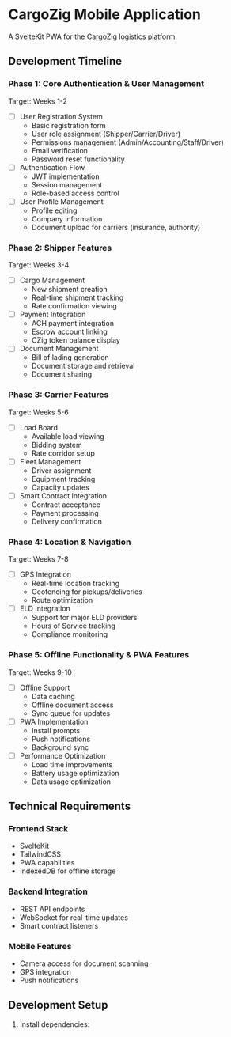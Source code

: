 # CargoZig Mobile Application
A SvelteKit PWA for the CargoZig logistics platform.

## Development Timeline

### Phase 1: Core Authentication & User Management
Target: Weeks 1-2
- [ ] User Registration System
  - Basic registration form
  - User role assignment (Shipper/Carrier/Driver)
  - Permissions management (Admin/Accounting/Staff/Driver)
  - Email verification
  - Password reset functionality
- [ ] Authentication Flow
  - JWT implementation
  - Session management
  - Role-based access control
- [ ] User Profile Management
  - Profile editing
  - Company information
  - Document upload for carriers (insurance, authority)

### Phase 2: Shipper Features
Target: Weeks 3-4
- [ ] Cargo Management
  - New shipment creation
  - Real-time shipment tracking
  - Rate confirmation viewing
- [ ] Payment Integration
  - ACH payment integration
  - Escrow account linking
  - CZig token balance display
- [ ] Document Management
  - Bill of lading generation
  - Document storage and retrieval
  - Document sharing

### Phase 3: Carrier Features
Target: Weeks 5-6
- [ ] Load Board
  - Available load viewing
  - Bidding system
  - Rate corridor setup
- [ ] Fleet Management
  - Driver assignment
  - Equipment tracking
  - Capacity updates
- [ ] Smart Contract Integration
  - Contract acceptance
  - Payment processing
  - Delivery confirmation

### Phase 4: Location & Navigation
Target: Weeks 7-8
- [ ] GPS Integration
  - Real-time location tracking
  - Geofencing for pickups/deliveries
  - Route optimization
- [ ] ELD Integration
  - Support for major ELD providers
  - Hours of Service tracking
  - Compliance monitoring

### Phase 5: Offline Functionality & PWA Features
Target: Weeks 9-10
- [ ] Offline Support
  - Data caching
  - Offline document access
  - Sync queue for updates
- [ ] PWA Implementation
  - Install prompts
  - Push notifications
  - Background sync
- [ ] Performance Optimization
  - Load time improvements
  - Battery usage optimization
  - Data usage optimization

## Technical Requirements

### Frontend Stack
- SvelteKit
- TailwindCSS
- PWA capabilities
- IndexedDB for offline storage

### Backend Integration
- REST API endpoints
- WebSocket for real-time updates
- Smart contract listeners

### Mobile Features
- Camera access for document scanning
- GPS integration
- Push notifications

## Development Setup

1. Install dependencies:
```bash
